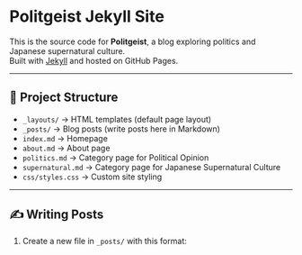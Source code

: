 # Politgeist Jekyll Site

This is the source code for **Politgeist**, a blog exploring politics and Japanese supernatural culture.  
Built with [Jekyll](https://jekyllrb.com/) and hosted on GitHub Pages.

---

## 📂 Project Structure
- `_layouts/` → HTML templates (default page layout)
- `_posts/` → Blog posts (write posts here in Markdown)
- `index.md` → Homepage
- `about.md` → About page
- `politics.md` → Category page for Political Opinion
- `supernatural.md` → Category page for Japanese Supernatural Culture
- `css/styles.css` → Custom site styling

---

## ✍️ Writing Posts
1. Create a new file in `_posts/` with this format:  
